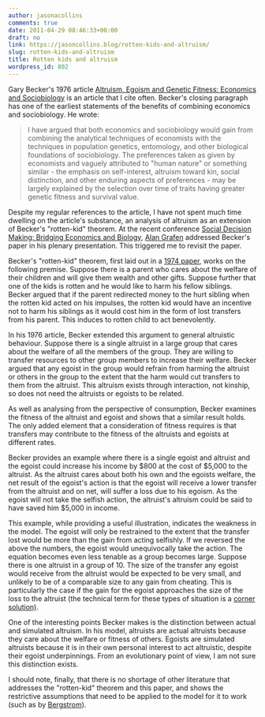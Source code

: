 ```yaml
---
author: jasonacollins
comments: true
date: 2011-04-29 08:46:33+00:00
draft: no
link: https://jasoncollins.blog/rotten-kids-and-altruism/
slug: rotten-kids-and-altruism
title: Rotten kids and altruism
wordpress_id: 802
---
```


Gary Becker's 1976 article [Altruism, Egoism and Genetic Fitness: Economics and Sociobiology](http://www.jstor.org/stable/2722629) is an article that I cite often. Becker's closing paragraph has one of the earliest statements of the benefits of combining economics and sociobiology. He wrote:


<blockquote>I have argued that both economics and sociobiology would gain from combining the analytical techniques of economists with the techniques in population genetics, entomology, and other biological foundations of sociobiology. The preferences taken as given by economists and vaguely attributed to "human nature" or something similar - the emphasis on self-interest, altruism toward kin, social distinction, and other enduring aspects of preferences - may be largely explained by the selection over time of traits having greater genetic fitness and survival value.</blockquote>


Despite my regular references to the article, I have not spent much time dwelling on the article's substance, an analysis of altruism as an extension of Becker's "rotten-kid" theorem. At the recent conference [Social Decision Making: Bridging Economics and Biology](https://jasoncollins.blog/social-decision-making-bridging-economics-and-biology/), [Alan Grafen](http://users.ox.ac.uk/~grafen/) addressed Becker's paper in his plenary presentation. This triggered me to revisit the paper.

Becker's "rotten-kid" theorem, first laid out in a [1974 paper](http://www.jstor.org/stable/1830662), works on the following premise. Suppose there is a parent who cares about the welfare of their children and will give them wealth and other gifts. Suppose further that one of the kids is rotten and he would like to harm his fellow siblings. Becker argued that if the parent redirected money to the hurt sibling when the rotten kid acted on his impulses, the rotten kid would have an incentive not to harm his siblings as it would cost him in the form of lost transfers from his parent. This induces to rotten child to act benevolently.

In his 1976 article, Becker extended this argument to general altruistic behaviour. Suppose there is a single altruist in a large group that cares about the welfare of all the members of the group. They are willing to transfer resources to other group members to increase their welfare. Becker argued that any egoist in the group would refrain from harming the altruist or others in the group to the extent that the harm would cut transfers to them from the altruist. This altruism exists through interaction, not kinship, so does not need the altruists or egoists to be related.

As well as analysing from the perspective of consumption, Becker examines the fitness of the altruist and egoist and shows that a similar result holds. The only added element that a consideration of fitness requires is that transfers may contribute to the fitness of the altruists and egoists at different rates.

Becker provides an example where there is a single egoist and altruist and the egoist could increase his income by $800 at the cost of $5,000 to the altruist. As the altruist cares about both his own and the egoists welfare, the net result of the egoist's action is that the egoist will receive a lower transfer from the altruist and on net, will suffer a loss due to his egoism. As the egoist will not take the selfish action, the altruist's altruism could be said to have saved him $5,000 in income.

This example, while providing a useful illustration, indicates the weakness in the model. The egoist will only be restrained to the extent that the transfer lost would be more than the gain from acting selfishly. If we reversed the above the numbers, the egoist would unequivocally take the action. The equation becomes even less tenable as a group becomes large. Suppose there is one altruist in a group of 10. The size of the transfer any egoist would receive from the altruist would be expected to be very small, and unlikely to be of a comparable size to any gain from cheating. This is particularly the case if the gain for the egoist approaches the size of the loss to the altruist (the technical term for these types of situation is a [corner solution)](http://en.wikipedia.org/wiki/Corner_solution).

One of the interesting points Becker makes is the distinction between actual and simulated altruism. In his model, altruists are actual altruists because they care about the welfare or fitness of others. Egoists are simulated altruists because it is in their own personal interest to act altruistic, despite their egoist underpinnings. From an evolutionary point of view, I am not sure this distinction exists.

I should note, finally, that there is no shortage of other literature that addresses the "rotten-kid" theorem and this paper, and shows the restrictive assumptions that need to be applied to the model for it to work (such as by [Bergstrom](http://www.jstor.org/stable/1831889)).
